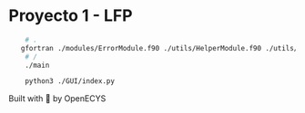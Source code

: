 # Proyecto 1 - LFP

```bash
    # .
   gfortran ./modules/ErrorModule.f90 ./utils/HelperModule.f90 ./utils/LexerModule.f90 ./modules/TokenModule.f90 ./main.f90 -o main
    # /
    ./main
```

```bash
    python3 ./GUI/index.py
```

Built with :blue_heart: by OpenECYS
